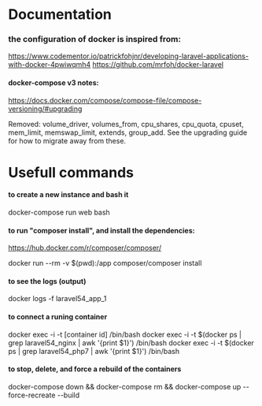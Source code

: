 # Documentation
### the configuration of docker is inspired from:
https://www.codementor.io/patrickfohjnr/developing-laravel-applications-with-docker-4pwiwqmh4
https://github.com/mrfoh/docker-laravel

#### docker-compose v3 notes:
https://docs.docker.com/compose/compose-file/compose-versioning/#upgrading

Removed: volume_driver, volumes_from, cpu_shares, cpu_quota, cpuset, mem_limit, memswap_limit, extends, group_add. See the upgrading guide for how to migrate away from these.

# Usefull commands
#### to create a new instance and bash it
docker-compose run web bash

#### to run "composer install", and install the dependencies:
https://hub.docker.com/r/composer/composer/

docker run --rm -v $(pwd):/app composer/composer install

#### to see the logs (output)
docker logs -f laravel54_app_1

#### to connect a runing container
docker exec -i -t [container id] /bin/bash
docker exec -i -t $(docker ps | grep laravel54_nginx | awk '{print $1}') /bin/bash
docker exec -i -t $(docker ps | grep laravel54_php7 | awk '{print $1}') /bin/bash

#### to stop, delete, and force a rebuild of the containers
docker-compose down && docker-compose rm && docker-compose up --force-recreate --build
